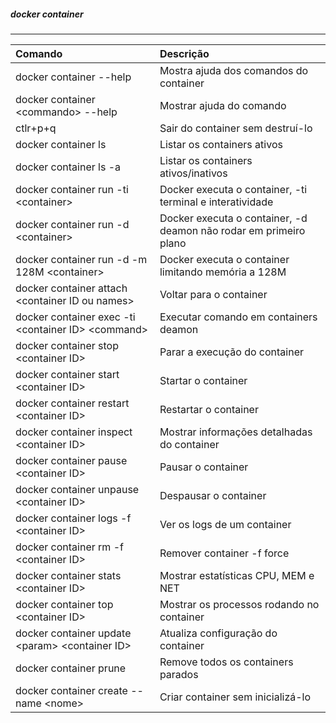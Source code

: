 
##### docker container
***


|Comando|Descrição|
|:--|:--|
|docker container --help| Mostra ajuda dos comandos do container|
|docker container \<commando\> --help| Mostrar ajuda do comando|
|ctlr+p+q| Sair do container sem destruí-lo|
|docker container ls| Listar os containers ativos|
|docker container ls -a| Listar os containers ativos/inativos|
|docker container run -ti \<container\>| Docker executa o container, -ti terminal e interatividade|
|docker container run -d \<container\>| Docker executa o container, -d deamon não rodar em primeiro plano|
|docker container run -d -m 128M \<container\>| Docker executa o container limitando memória a 128M|
|docker container attach \<container ID ou names\>| Voltar para o container|
|docker container exec -ti \<container ID\> \<command\>| Executar comando em containers deamon|
|docker container stop \<container ID\>| Parar a execução do container|
|docker container start \<container ID\>|Startar o container|
|docker container restart \<container ID\>|Restartar o container|
|docker container inspect \<container ID\>|Mostrar informações detalhadas do container|
|docker container pause \<container ID\>|Pausar o container|
|docker container unpause \<container ID\>|Despausar o container|
|docker container logs -f \<container ID\>|Ver os logs de um container|
|docker container rm -f \<container ID\>|Remover container -f force |
|docker container stats \<container ID\>|Mostrar estatísticas CPU, MEM e NET|
|docker container top \<container ID\>|Mostrar os processos rodando no container|
|docker container update \<param\> \<container ID\>|Atualiza configuração do container|
|docker container prune| Remove todos os containers parados|
|docker container create --name \<nome\> | Criar container sem inicializá-lo|


